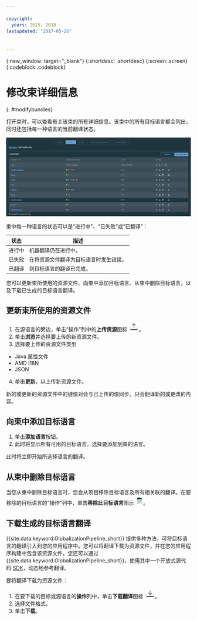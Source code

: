 ```yaml
---

copyright:
  years: 2015, 2018
lastupdated: "2017-05-26"


---
```


{:new_window: target="_blank"}
{:shortdesc: .shortdesc}
{:screen:.screen}
{:codeblock:.codeblock}

# 修改束详细信息
{: #modifybundles}

打开束时，可以查看有关该束的所有详细信息。该束中的所有目标语言都会列出，同时还包括每一种语言的当前翻译状态。

![束详细信息页面显示束及其翻译的相关信息。](images/bundleDetails.png)

束中每一种语言的状态可以是“进行中”、“已失败”或“已翻译”：

|状态|描述|
|--------|-------------|
|进行中|机器翻译仍在进行中。|
|已失败|在将资源文件翻译为目标语言时发生错误。|
|已翻译|到目标语言的翻译已完成。|

您可以更新束所使用的资源文件、向束中添加目标语言、从束中删除目标语言，以及下载已生成的目标语言翻译。

## 更新束所使用的资源文件

1. 在源语言的旁边，单击“操作”列中的**上传资源**图标 ![选择此图标以上传新资源文件](images/uploadIcon.png)。
2. 单击**浏览**并选择要上传的新资源文件。
3. 选择要上传的资源文件类型
 * Java 属性文件
 * AMD I18N
 * JSON
4. 单击**更新**，以上传新资源文件。

新的或更新的资源文件中的键值对会与已上传的值同步。只会翻译新的或更改的内容。

## 向束中添加目标语言

1. 单击**添加语言**按钮。
2. 此时将显示所有可用的目标语言。选择要添加到束的语言。

此时将立即开始所选择语言的翻译。

## 从束中删除目标语言

当您从束中删除目标语言时，您会从项目移除目标语言及所有相关联的翻译。在要移除的目标语言的“操作”列中，单击**移除此目标语言**图示 ![选择“移除此目标语言”废纸箱图标](images/trashIcon.png)。

## 下载生成的目标语言翻译

{{site.data.keyword.GlobalizationPipeline_short}} 提供多种方法，可将目标语言的翻译引入到您的应用程序中。您可以将翻译下载为资源文件，并在您的应用程序构建中包含该资源文件。您还可以通过 {{site.data.keyword.GlobalizationPipeline_short}}，使用其中一个开放式源代码 [SDK](https://github.com/IBM-Bluemix/gp-common)，动态地参考翻译。 

<!-- For information on {{site.data.keyword.GlobalizationPipeline_full}} SDKs, see <link>. -->

要将翻译下载为资源文件： 

1. 在要下载的目标或源语言的**操作**列中，单击**下载翻译**图标 ![选择下载图标以下载目标语言的源键或翻译](images/downloadIcon.png)。
2. 选择文件格式。
3. 单击**下载**。
